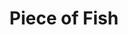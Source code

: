 ---
title: "Piece of Fish"
description: ""
price_s: ""
price_l: ""
price_lg: "9.95"
weight: "4"
hidden: true
---